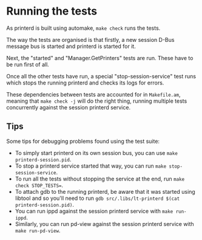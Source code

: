 Running the tests
=================

As printerd is built using automake, `make check` runs the tests.

The way the tests are organised is that firstly, a new session D-Bus
message bus is started and printerd is started for it.

Next, the "started" and "Manager.GetPrinters" tests are run. These
have to be run first of all.

Once all the other tests have run, a special "stop-session-service"
test runs which stops the running printerd and checks its logs for
errors.

These dependencies between tests are accounted for in `Makefile.am`,
meaning that `make check -j` will do the right thing, running multiple
tests concurrently against the session printerd service.

Tips
----

Some tips for debugging problems found using the test suite:

* To simply start printerd on its own session bus, you can use `make
  printerd-session.pid`.
* To stop a printerd service started that way, you can run
  `make stop-session-service`.
* To run all the tests without stopping the service at the end, run
  `make check STOP_TESTS=`.
* To attach gdb to the running printerd, be aware that it was started
  using libtool and so you'll need to run `gdb src/.libs/lt-printerd
  $(cat printerd-session.pid)`.
* You can run ippd against the session printerd service with `make
  run-ippd`.
* Similarly, you can run pd-view against the session printerd service
  with `make run-pd-view`.
